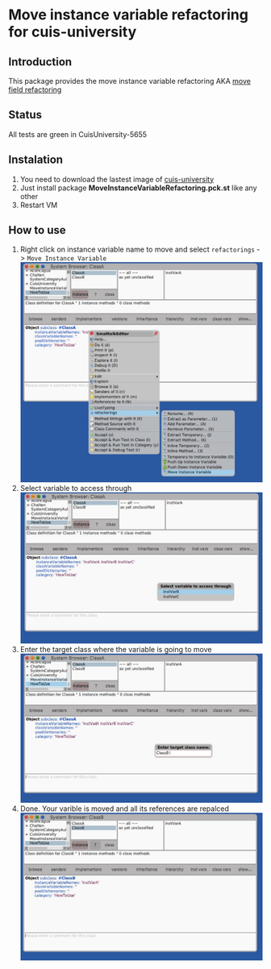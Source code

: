 # Move instance variable refactoring for cuis-university

## Introduction

This package provides the move instance variable refactoring AKA [move field refactoring](https://refactoring.guru/move-field)

## Status

All tests are green in CuisUniversity-5655

## Instalation

1. You need to download the lastest image of [cuis-university](https://sites.google.com/view/cuis-university/descargas) 
2. Just install package **MoveInstanceVariableRefactoring.pck.st** like any other
3. Restart VM

## How to use

1. Right click on instance variable name to move and select `refactorings` -> `Move Instance Variable`
![imgs/img1.jpg](imgs/img1.jpg)
2. Select variable to access through
![imgs/img2.jpg](imgs/img2.jpg)
3. Enter the target class where the variable is going to move
![imgs/img3.jpg](imgs/img3.jpg)
4. Done. Your varible is moved and all its references are repalced
![imgs/img4.jpg](imgs/img4.jpg)
